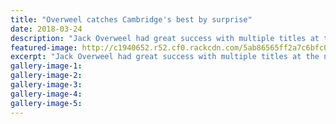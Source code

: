 ```yaml
---
title: "Overweel catches Cambridge's best by surprise"
date: 2018-03-24
description: "Jack Overweel had great success with multiple titles at the national secondary school track champs..."
featured-image: http://c1940652.r52.cf0.rackcdn.com/5ab86565ff2a7c6bfc000f7f/Jack-Overweel-chron-24-march.jpg
excerpt: "Jack Overweel had great success with multiple titles at the national secondary school track champs in Cambridge during the week."
gallery-image-1: 
gallery-image-2: 
gallery-image-3: 
gallery-image-4: 
gallery-image-5: 
---
```

